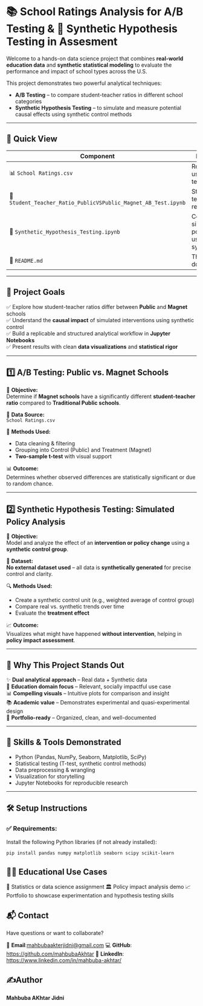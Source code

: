 # 📚 School Ratings Analysis for  A/B Testing  &  🧪 Synthetic Hypothesis Testing in Assesment

Welcome to a hands-on data science project that combines **real-world education data** and **synthetic statistical modeling** to evaluate the performance and impact of school types across the U.S.

This project demonstrates two powerful analytical techniques:
- **A/B Testing** – to compare student-teacher ratios in different school categories
- **Synthetic Hypothesis Testing** – to simulate and measure potential causal effects using synthetic control methods

---

## 📌 Quick View

| Component                      | Description                                                                 |
|-------------------------------|-----------------------------------------------------------------------------|
| 📊 `School Ratings.csv`       | Real dataset used for A/B testing                                          |
| 🧪 `Student_Teacher_Ratio_PublicVSPublic_Magnet_AB_Test.ipynb` | Statistical testing using real data                     |
| 🧠 `Synthetic_Hypothesis_Testing.ipynb`        | Controlled simulation of policy impact using synthetic data |
| 📝 `README.md`                 | This documentation                                                        |

---

## 🧠 Project Goals

✅ Explore how student-teacher ratios differ between **Public** and **Magnet** schools  
✅ Understand the **causal impact** of simulated interventions using synthetic control  
✅ Build a replicable and structured analytical workflow in **Jupyter Notebooks**  
✅ Present results with clean **data visualizations** and **statistical rigor**

---

## 1️⃣ A/B Testing: Public vs. Magnet Schools

📌 **Objective:**  
Determine if **Magnet schools** have a significantly different **student-teacher ratio** compared to **Traditional Public schools**.

📂 **Data Source:**  
`School Ratings.csv`

🔬 **Methods Used:**
- Data cleaning & filtering
- Grouping into Control (Public) and Treatment (Magnet)
- **Two-sample t-test** with visual support

📊 **Outcome:**  
Determines whether observed differences are statistically significant or due to random chance.

---

## 2️⃣ Synthetic Hypothesis Testing: Simulated Policy Analysis

📌 **Objective:**  
Model and analyze the effect of an **intervention or policy change** using a **synthetic control group**.

🧪 **Dataset:**  
**No external dataset used** – all data is **synthetically generated** for precise control and clarity.

🔍 **Methods Used:**
- Create a synthetic control unit (e.g., weighted average of control group)
- Compare real vs. synthetic trends over time
- Evaluate the **treatment effect**

📈 **Outcome:**  
Visualizes what might have happened **without intervention**, helping in **policy impact assessment**.

---

## 🌟 Why This Project Stands Out

✨ **Dual analytical approach** – Real data + Synthetic data  
📘 **Education domain focus** – Relevant, socially impactful use case  
📊 **Compelling visuals** – Intuitive plots for comparison and insight  
📚 **Academic value** – Demonstrates experimental and quasi-experimental design  
🚀 **Portfolio-ready** – Organized, clean, and well-documented

---

## 💼 Skills & Tools Demonstrated

- Python (Pandas, NumPy, Seaborn, Matplotlib, SciPy)
- Statistical testing (T-test, synthetic control methods)
- Data preprocessing & wrangling
- Visualization for storytelling
- Jupyter Notebooks for reproducible research

---

## 🛠️ Setup Instructions

### ✅ Requirements:
Install the following Python libraries (if not already installed):

```bash
pip install pandas numpy matplotlib seaborn scipy scikit-learn
```

## 🧑‍🏫 Educational Use Cases
🔬 Statistics or data science assignment
🏛️ Policy impact analysis demo
📈 Portfolio to showcase experimentation and hypothesis testing skills

## 📬 Contact
Have questions or want to collaborate?

📧 **Email**:mahbubaakterjidni@gmail.com
💻 **GitHub**: https://github.com/mahbubaAkhtar
🔗 **LinkedIn**: https://www.linkedin.com/in/mahbuba-akhtar/

## ✍Author
 **Mahbuba AKhtar Jidni**

